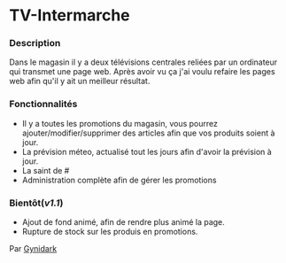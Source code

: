 # TV-Intermarche

### Description
Dans le magasin il y a deux télévisions centrales reliées par un ordinateur qui transmet une page web. Après avoir vu ça j'ai voulu refaire les pages web afin qu'il y ait un meilleur résultat.

### Fonctionnalités
- Il y a toutes les promotions du magasin, vous pourrez ajouter/modifier/supprimer des articles afin que vos produits soient à jour.
- La prévision méteo, actualisé tout les jours afin d'avoir la prévision à jour.
- La saint de #
- Administration complète afin de gérer les promotions

### Bientôt(*v1.1*)
- Ajout de fond animé, afin de rendre plus animé la page.
- Rupture de stock sur les produis en promotions.

Par [Gynidark](http://gynidark.github.io)
